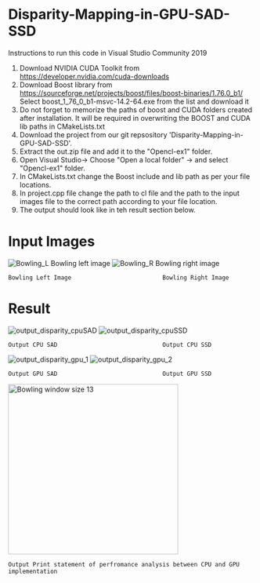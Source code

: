 # Disparity-Mapping-in-GPU-SAD-SSD

Instructions to run this code in Visual Studio Community 2019
1.  Download NVIDIA CUDA Toolkit from https://developer.nvidia.com/cuda-downloads
2.  Download Boost library from https://sourceforge.net/projects/boost/files/boost-binaries/1.76.0_b1/
	Select boost_1_76_0_b1-msvc-14.2-64.exe from the list and download it
3.  Do not forget to memorize the paths of boost and CUDA folders created after installation. It will be
        required in overwriting the BOOST and CUDA lib paths in CMakeLists.txt
5.  Download the project from our git repsository 'Disparity-Mapping-in-GPU-SAD-SSD'.
6.  Extract the out.zip file and add it to the "Opencl-ex1" folder.
7.  Open Visual Studio-> Choose "Open a local folder" -> and select "Opencl-ex1" folder.
8.  In CMakeLists.txt change the Boost include and lib path as per your file locations.
9.  In project.cpp file change the path to cl file and the path to the input images file to the correct
	path according to your file location.
10. The output should look like in teh result section below.

# Input Images

![Bowling_L](https://user-images.githubusercontent.com/65502010/126905013-951a25dd-c281-49a0-96d8-b56c6830669f.jpg)
Bowling left image
![Bowling_R](https://user-images.githubusercontent.com/65502010/126905025-82559f67-ae0f-4480-9b64-3b4a8da4698e.jpg)
Bowling right image
	
	Bowling Left Image							Bowling Right Image
# Result

![output_disparity_cpuSAD](https://user-images.githubusercontent.com/65502010/126905037-66c35eb1-cbd8-4822-849b-2bf0e1a3857b.jpg)
![output_disparity_cpuSSD](https://user-images.githubusercontent.com/65502010/126905041-11d142cd-c758-4eb0-85a3-8b6d5dd1bc25.jpg)

	Output CPU SAD								Output CPU SSD
![output_disparity_gpu_1](https://user-images.githubusercontent.com/65502010/126905043-4efb934a-261c-48b4-9452-a043c2ae6580.jpg)
![output_disparity_gpu_2](https://user-images.githubusercontent.com/65502010/126905045-b00527ef-e7f4-43c1-8851-63dfb87a2c3c.jpg)

	Output GPU SAD								Output GPU SSD
<img width="347" alt="Bowling window size 13" src="https://user-images.githubusercontent.com/65502010/126905049-4090de7d-8bde-4cb4-b27d-3b0fa0ea8751.PNG">

	Output Print statement of perfromance analysis between CPU and GPU implementation





